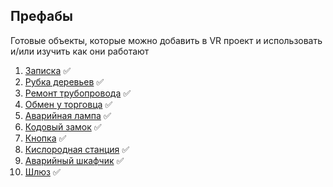## Префабы

Готовые объекты, которые можно добавить в VR проект и использовать и/или изучить как они работают

1. [Записка](Note) :white_check_mark:
2. [Рубка деревьев](CuttingDownTrees) :white_check_mark:
3. [Ремонт трубопровода](RepairPipe) :white_check_mark:
4. [Обмен у торговца](Trade) :white_check_mark:
5. [Аварийная лампа](EmergencyLamp) :white_check_mark:
6. [Кодовый замок](CodeLock) :white_check_mark:
7. [Кнопка](Button) :white_check_mark:
8. [Кислородная станция](OxygenStation) :white_check_mark:
9. [Аварийный шкафчик](EmergencyLocker) :white_check_mark:
10. [Шлюз](Gateway) :white_check_mark:
